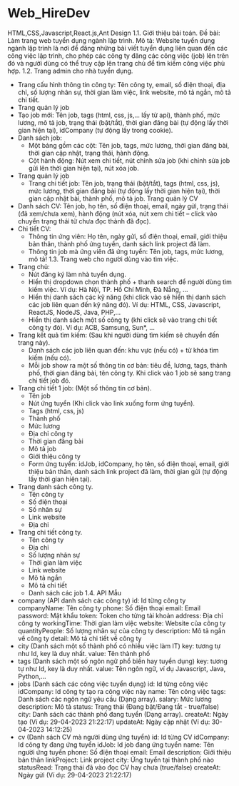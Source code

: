 # Web_HireDev
HTML,CSS,Javascript,React.js,Ant Design
1.1. Giới thiệu bài toán.
Đề bài: Làm trang web tuyển dụng ngành lập trình.
Mô tả: Website tuyển dụng ngành lập trình là nơi để đăng những bài viết tuyển dụng liên quan đến các công việc lập trình, cho phép các công ty đăng các công việc (job) lên trên đó và người dùng có thể truy cập lên trang chủ để tìm kiếm công việc phù hợp.
1.2. Trang admin cho nhà tuyển dụng.
- Trang cấu hình thông tin công ty: Tên công ty, email, số điện thoại, địa chỉ, số lượng nhân sự, thời gian làm việc, link website, mô tả ngắn, mô tả chi tiết.
- Trang quản lý job
- Tạo job mới: Tên job, tags (html, css, js,... lấy từ api), thành phố, mức lương, mô tả job, trạng thái (bật/tắt), thời gian đăng bài (tự động lấy thời gian hiện tại), idCompany (tự động lấy trong cookie).
- Danh sách job:
  + Một bảng gồm các cột: Tên job, tags, mức lương, thời gian đăng bài, thời gian cập nhật, trạng     thái, hành động.
  + Cột hành động: Nút xem chi tiết, nút chỉnh sửa job (khi chỉnh sửa job gửi lên thời gian hiện      tại), nút xóa job.
- Trang quản lý job
    + Trang chi tiết job: Tên job, trạng thái (bật/tắt), tags (html, css, js), mức lương, thời       gian đăng bài (tự động lấy thời gian hiện tại), thời gian cập nhật bài, thành phố, mô tả job.
    Trang quản lý CV
- Danh sách CV: Tên job, họ tên, số điện thoại, email, ngày gửi, trạng thái (đã xem/chưa xem), hành động (nút xóa, nút xem chi tiết – click vào chuyển trạng thái từ chưa đọc thành đã đọc).
- Chi tiết CV:
    + Thông tin ứng viên: Họ tên, ngày gửi, số điện thoại, email, giới thiệu bản thân, thành phố     ứng tuyển, danh sách link project đã làm.
    + Thông tin job mà ứng viên đã ứng tuyển: Tên job, tags, mức lương, mô tả!
  1.3. Trang web cho người dùng vào tìm việc.
-  Trang chủ:
    + Nút đăng ký làm nhà tuyển dụng.
    + Hiển thị dropdown chọn thành phố + thanh search để người dùng tìm kiếm việc. Ví dụ: Hà         Nội, TP. Hồ Chí Minh, Đà Nẵng, …
    + Hiển thị danh sách các kỹ năng (khi click vào sẽ hiển thị danh sách các job liên quan đến       kỹ năng đó). Ví dụ: HTML, CSS, Javascript, ReactJS, NodeJS, Java, PHP,...
    + Hiển thị danh sách một số công ty (khi click sẽ vào trang chi tiết công ty đó). Ví dụ:         ACB, Samsung, Sun*, …
- Trang kết quả tìm kiếm: (Sau khi người dùng tìm kiếm sẽ chuyển đến trang này).
    + Danh sách các job liên quan đến: khu vực (nếu có) + từ khóa tìm kiếm (nếu có).
    + Mỗi job show ra một số thông tin cơ bản: tiêu đề, lương, tags, thành phố, thời gian đăng       bài, tên công ty. Khi click vào 1 job sẽ sang trang chi tiết job đó.
- Trang chi tiết 1 job: (Một số thông tin cơ bản).
    + Tên job
    + Nút ứng tuyển (Khi click vào link xuống form ứng tuyển).
    + Tags (html, css, js)
    + Thành phố
    + Mức lương
    + Địa chỉ công ty
    + Thời gian đăng bài
    + Mô tả job
    + Giới thiệu công ty
    + Form ứng tuyển: idJob, idCompany, họ tên, số điện thoại, email, giới thiệu bản thân, danh       sách link project đã làm, thời gian gửi (tự động lấy thời gian hiện tại).
- Trang danh sách công ty.
    + Tên công ty
    + Số điện thoại
    + Số nhân sự
    + Link website
    + Địa chỉ
- Trang chi tiết công ty.
    + Tên công ty
    + Địa chỉ
    + Số lượng nhân sự
    + Thời gian làm việc
    + Link website
    + Mô tả ngắn
    + Mô tả chi tiết
    + Danh sách các job
1.4. API Mẫu
- company (API danh sách các công ty)
    id: Id từng công ty
    companyName: Tên công ty
    phone: Số điện thoại
    email: Email
    password: Mật khẩu
    token: Token cho từng tài khoản
    address: Địa chỉ công ty
    workingTime: Thời gian làm việc
    website: Website của công ty
    quantityPeople: Số lượng nhân sự của công ty
    description: Mô tả ngắn về công ty
    detail: Mô tả chi tiết về công ty
- city (Danh sách một số thành phố có nhiều việc làm IT)
    key: tương tự như Id, key là duy nhất.
    value: Tên thành phố
- tags (Danh sách một số ngôn ngữ phổ biến hay tuyển dụng)
    key: tương tự như Id, key là duy nhất.
    value: Tên ngôn ngữ, ví dụ Javascript, Java, Python,...
- jobs (Danh sách các công việc tuyển dụng)
    id: Id từng công việc
    idCompany: Id công ty tạo ra công việc này
    name: Tên công việc
    tags: Danh sách các ngôn ngữ yêu cầu (Dạng array).
    salary: Mức lương
    description: Mô tả
    status: Trạng thái (Đang bật/Đang tắt - true/false)
    city: Danh sách các thành phố đang tuyển (Dạng array).
    createAt: Ngày tạo (Ví dụ: 29-04-2023 21:22:17)
    updateAt: Ngày cập nhật (Ví dụ: 30-04-2023 14:12:25)
- cv (Danh sách CV mà người dùng ứng tuyển)
    id: Id từng CV
    idCompany: Id công ty đang ứng tuyển
    idJob: Id job đang ứng tuyển
    name: Tên người ứng tuyển
    phone: Số điện thoại
    email: Email
    description: Giới thiệu bản thân
    linkProject: Link project
    city: Ứng tuyển tại thành phố nào
    statusRead: Trạng thái đã vào đọc CV hay chưa (true/false)
    createAt: Ngày gửi (Ví dụ: 29-04-2023 21:22:17)



